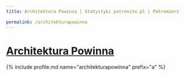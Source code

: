 ```yaml
---
title: Architektura Powinna | Statystyki patronite.pl | Patromierz

permalink: /architekturapowinna
---
```


# [Architektura Powinna](https://patronite.pl/architekturapowinna)

{% include profile.md name="architekturapowinna" prefix="a" %}
